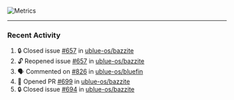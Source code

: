 ![Metrics](https://metrics.lecoq.io/KyleGospo?template=classic&base=header%2C%20activity%2C%20community%2C%20repositories%2C%20metadata&base.indepth=false&base.hireable=false&base.skip=false&config.timezone=America%2FLos_Angeles)

---
### Recent Activity
<!--START_SECTION:activity-->
1. 🔒 Closed issue [#657](https://github.com/ublue-os/bazzite/issues/657) in [ublue-os/bazzite](https://github.com/ublue-os/bazzite)
2. 🔓 Reopened issue [#657](https://github.com/ublue-os/bazzite/issues/657) in [ublue-os/bazzite](https://github.com/ublue-os/bazzite)
3. 🗣 Commented on [#826](https://github.com/ublue-os/bluefin/pull/826#issuecomment-1902276264) in [ublue-os/bluefin](https://github.com/ublue-os/bluefin)
4. 💪 Opened PR [#699](https://github.com/ublue-os/bazzite/pull/699) in [ublue-os/bazzite](https://github.com/ublue-os/bazzite)
5. 🔒 Closed issue [#694](https://github.com/ublue-os/bazzite/issues/694) in [ublue-os/bazzite](https://github.com/ublue-os/bazzite)
<!--END_SECTION:activity-->
